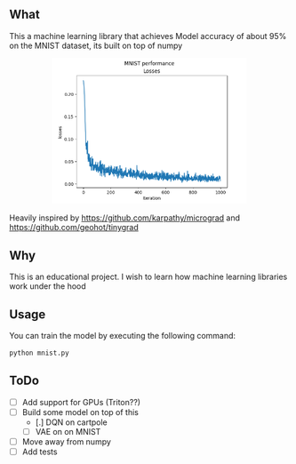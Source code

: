 
## What
This a machine learning library that achieves Model accuracy of about 95% on the MNIST dataset, its built on top of numpy

<p align="center">
	<img src="test.png" width="350"/> 
</p>

Heavily inspired by https://github.com/karpathy/micrograd and https://github.com/geohot/tinygrad 

## Why
This is an educational project. I wish to learn how machine learning libraries work under the hood
## Usage
You can train the model by executing the following command:
```bash
python mnist.py
```

## ToDo
- [ ] Add support for GPUs (Triton??)
- [ ] Build some model on top of this
  - [.] DQN on cartpole
  - [ ] VAE on on MNIST
- [ ] Move away from numpy
- [ ] Add tests
